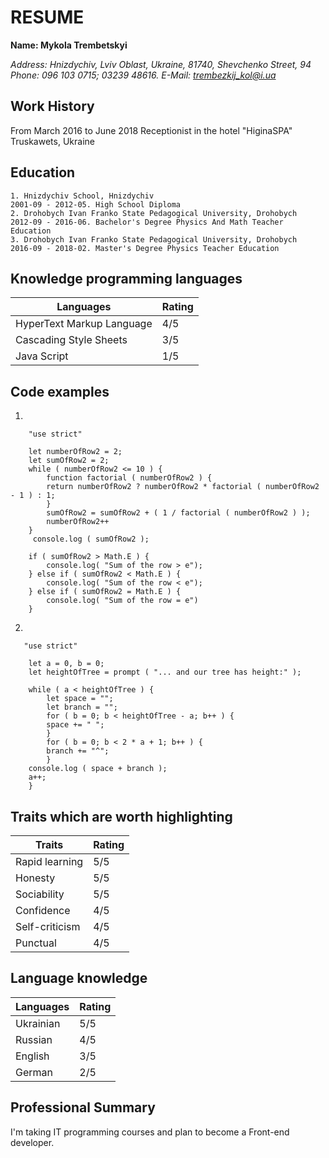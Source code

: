 
# RESUME
**Name: Mykola Trembetskyi**

*Address: Hnizdychiv, Lviv Oblast, Ukraine, 81740, Shevchenko Street, 94
Phone: 096 103 0715; 03239 48616.
E-Mail: trembezkij_kol@i.ua*

## Work History

From March 2016 to June 2018
Receptionist in the hotel "HiginaSPA" 
Truskawets, Ukraine

## Education
    1. Hnizdychiv School, Hnizdychiv
    2001-09 - 2012-05. High School Diploma 
    2. Drohobych Ivan Franko State Pedagogical University, Drohobych
    2012-09 - 2016-06. Bachelor's Degree Physics And Math Teacher Education
    3. Drohobych Ivan Franko State Pedagogical University, Drohobych
    2016-09 - 2018-02. Master's Degree Physics Teacher Education 



## Knowledge programming languages

Languages|Rating
------------ | -------------
HyperText Markup Language|4/5
Cascading Style Sheets| 3/5
Java Script| 1/5

## Code examples

1. 

        "use strict"

        let numberOfRow2 = 2;
        let sumOfRow2 = 2;
        while ( numberOfRow2 <= 10 ) {
            function factorial ( numberOfRow2 ) {
            return numberOfRow2 ? numberOfRow2 * factorial ( numberOfRow2 - 1 ) : 1;
            }
            sumOfRow2 = sumOfRow2 + ( 1 / factorial ( numberOfRow2 ) );
            numberOfRow2++
        }
         console.log ( sumOfRow2 );
        
        if ( sumOfRow2 > Math.E ) {
            console.log( "Sum of the row > e");
        } else if ( sumOfRow2 < Math.E ) {
            console.log( "Sum of the row < e");
        } else if ( sumOfRow2 = Math.E ) {
            console.log( "Sum of the row = e")
        }
        
2.  
    
       "use strict"

        let a = 0, b = 0;
        let heightOfTree = prompt ( "... and our tree has height:" );
    
        while ( a < heightOfTree ) {
            let space = "";
            let branch = "";
            for ( b = 0; b < heightOfTree - a; b++ ) {
            space += " ";
            }
            for ( b = 0; b < 2 * a + 1; b++ ) {
            branch += "^";
            } 
        console.log ( space + branch );
        a++;
        }


## Traits which are worth highlighting

Traits| Rating
------------ | -------------
Rapid learning | 5/5
Honesty | 5/5
Sociability | 5/5
Confidence | 4/5
Self-criticism | 4/5
Punctual | 4/5

## Language knowledge

Languages|Rating
------------ | -------------
Ukrainian | 5/5
Russian  | 4/5
English  | 3/5
German | 2/5

## Professional Summary

I'm taking IT programming courses and plan to become a Front-end developer.